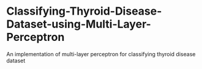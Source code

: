 # Classifying-Thyroid-Disease-Dataset-using-Multi-Layer-Perceptron
An implementation of multi-layer perceptron for classifying thyroid disease dataset
